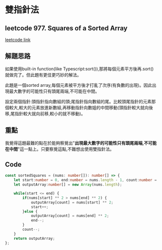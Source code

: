 # 雙指針法

## leetcode 977. Squares of a Sorted Array

[leetcode link](https://leetcode.com/problems/squares-of-a-sorted-array/)

## 解題思路

如果使用built-in function(like Typescript:sort()),那將每個元素平方後再.sort()就做完了。但此題有更佳更巧妙的解法。

此題是一個sorted array,每個元素被平方後才打亂了次序(有負數的出現)。因此出現最大數字的可能性只有頭尾兩端,不可能在中間。

設定兩個指針:頭指針指向數組的頭;尾指針指向數組的尾。比較頭尾指針的元素那個較大,較大的元素放進新數組,再移動指針向數姐的中間移動(頭指針較大就向後移,尾指針較大就向前移,較小的就不移動)。

## 重點

我覺得這題最難的點在於能夠察覺出"**出現最大數字的可能性只有頭尾兩端,不可能在中間**"這一點上。只要察覺這點,不難想出使用雙指針法。

## Code

```typescript
const sortedSquares = (nums: number[]): number[] => {
    let start:number = 0, end:number = nums.length - 1, count:number = nums.length - 1;
    let outputArray:number[] = new Array(nums.length);

    while(start <= end) {
        if(nums[start] ** 2 > nums[end] ** 2) {
            outputArray[count] = nums[start] ** 2;
            start++;
        }else {
            outputArray[count] = nums[end] ** 2;
            end--;
        }
        count--;
    }
    return outputArray;
};
```
